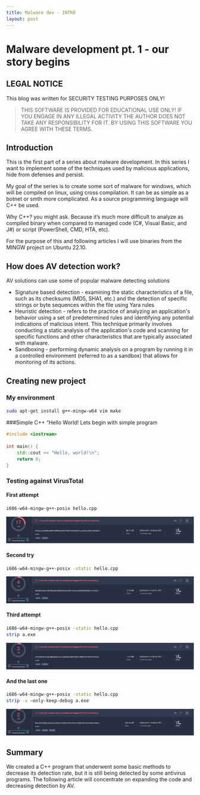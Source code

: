 ```yaml
---
title: Malware dev - INTRO
layout: post
---
```


# Malware development pt. 1 - our story begins
## LEGAL NOTICE
This blog was written for SECURITY TESTING PURPOSES ONLY!

> THIS SOFTWARE IS PROVIDED FOR EDUCATIONAL USE ONLY! IF YOU ENGAGE IN ANY ILLEGAL ACTIVITY THE AUTHOR DOES NOT TAKE ANY RESPONSIBILITY FOR IT. BY USING THIS SOFTWARE YOU AGREE WITH THESE TERMS.

## Introduction
This is the first part of a series about malware development. In this series I want to implement some of the techniques used by malicious applications, hide from defenses and persist.

My goal of the series is to create some sort of malware for windows, which will be compiled on linux, using cross compilation. It can be as simple as a botnet or smth more complicated. As a source programming language will C++ be used.

Why C++? you might ask. Because it’s much more difficult to analyze as compiled binary when compared to managed code (C#, Visual Basic, and J#) or script (PowerShell, CMD, HTA, etc).

For the purpose of this and following articles I will use binaries from the MINGW project on Ubuntu 22.10.
## How does AV detection work?
AV solutions can use some of popular malware detecting solutions

* Signature based detection - examining the static characteristics of a file, such as its checksums (MD5, SHA1, etc.) and the detection of specific strings or byte sequences within the file using Yara rules
* Heuristic detection - refers to the practice of analyzing an application's behavior using a set of predetermined rules and identifying any potential indications of malicious intent. This technique primarily involves conducting a static analysis of the application's code and scanning for specific functions and other characteristics that are typically associated with malware.
* Sandboxing - performing dynamic analysis on a program by running it in a controlled environment (referred to as a sandbox) that allows for monitoring of its actions.

## Creating new project

### My environment 
```bash
sudo apt-get install g++-mingw-w64 vim make
```

###Simple C++ “Hello World!
Lets begin with simple program

```cpp
#include <iostream>

int main() {
    std::cout << "Hello, world!\n";
    return 0;
}
```
### Testing against VirusTotal

#### First attempt

```bash
i686-w64-mingw-g++-posix hello.cpp
```

[![First attempt](/images/maldev/pt1/vt1.png)](https://www.virustotal.com/gui/file/52cb2eac4b884a856415869b4b63ff75991dd3e06a0f7ca424dc2262105db879?nocache=1)
#### Second try

```bash 
i686-w64-mingw-g++-posix -static hello.cpp
```

[![Second try](/images/maldev/pt1/vt2.png)](https://www.virustotal.com/gui/file/262bf6c0cd07c8978fa3b9d38b8b92c5cbf67cbf3ccde8498306498ca1470db7?nocache=1)

#### Third attempt

```bash
i686-w64-mingw-g++-posix -static hello.cpp
strip a.exe 
```
[![Third attempt](/images/maldev/pt1/vt3.png)](https://www.virustotal.com/gui/file/fe914287612cf8e086049242e41c28048c42861900ef7868129133f070310c41?nocache=1)

#### And the last one

```bash
i686-w64-mingw-g++-posix -static hello.cpp
strip -x –only-keep-debug a.exe 
```
[![Last one](/images/maldev/pt1/vt4.png)](https://www.virustotal.com/gui/file/8fbebb873282e92c4aa5703c2e10387e913cf475c7236bef87e375248ce340ee?nocache=1)

## Summary
We created a C++ program that underwent some basic methods to decrease its detection rate, but it is still being detected by some antivirus programs.  The following article will concentrate on expanding the code and decreasing detection by AV.
